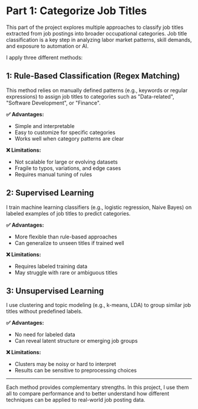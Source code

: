 # Part 1: Categorize Job Titles

This part of the project explores multiple approaches to classify job titles extracted from job postings into broader occupational categories. Job title classification is a key step in analyzing labor market patterns, skill demands, and exposure to automation or AI.

I apply three different methods:


## 1: Rule-Based Classification (Regex Matching)

This method relies on manually defined patterns (e.g., keywords or regular expressions) to assign job titles to categories such as "Data-related", "Software Development", or "Finance".

**✅ Advantages:**
- Simple and interpretable
- Easy to customize for specific categories
- Works well when category patterns are clear

**❌ Limitations:**
- Not scalable for large or evolving datasets
- Fragile to typos, variations, and edge cases
- Requires manual tuning of rules

## 2: Supervised Learning

I train machine learning classifiers (e.g., logistic regression, Naive Bayes) on labeled examples of job titles to predict categories.

**✅ Advantages:**
- More flexible than rule-based approaches
- Can generalize to unseen titles if trained well

**❌ Limitations:**
- Requires labeled training data
- May struggle with rare or ambiguous titles

## 3: Unsupervised Learning

I use clustering and topic modeling (e.g., k-means, LDA) to group similar job titles without predefined labels.

**✅ Advantages:**
- No need for labeled data
- Can reveal latent structure or emerging job groups

**❌ Limitations:**
- Clusters may be noisy or hard to interpret
- Results can be sensitive to preprocessing choices

---

Each method provides complementary strengths. In this project, I use them all to compare performance and to better understand how different techniques can be applied to real-world job posting data.

